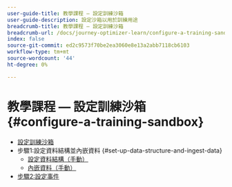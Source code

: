 ```yaml
---
user-guide-title: 教學課程 — 設定訓練沙箱
user-guide-description: 設定沙箱以用於訓練用途
breadcrumb-title: 教學課程 — 設定訓練沙箱
breadcrumb-url: /docs/journey-optimizer-learn/configure-a-training-sandbox/introduction-and-prerequisites.html
index: false
source-git-commit: ed2c9573f70be2ea3060e8e13a2abb7118cb6103
workflow-type: tm+mt
source-wordcount: '44'
ht-degree: 0%

---
```



# 教學課程 — 設定訓練沙箱 {#configure-a-training-sandbox}

+ [設定訓練沙箱](/help/tutorial-configure-a-training-sandbox/introduction-and-prerequisites.md)
+ 步驟1:設定資料結構並內嵌資料 {#set-up-data-structure-and-ingest-data}
   + [設定資料結構（手動）](/help/tutorial-configure-a-training-sandbox/manual-data-set-up.md)
   + [內嵌資料（手動）](/help/tutorial-configure-a-training-sandbox/manual-data-ingestion.md)
+ [步驟2:設定事件](/help/tutorial-configure-a-training-sandbox/configure-events.md)
